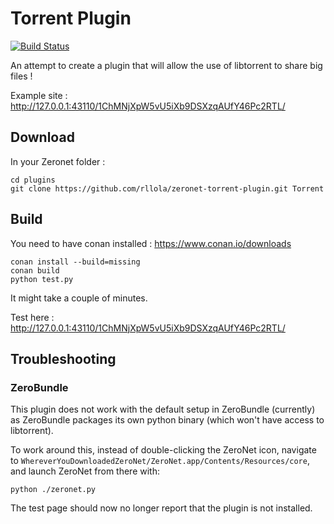 # Torrent Plugin

[![Build Status](https://travis-ci.org/rllola/zeronet-torrent-plugin.svg?branch=master)](https://travis-ci.org/rllola/zeronet-torrent-plugin)

An attempt to create a plugin that will allow the use of libtorrent to share big files !

Example site : http://127.0.0.1:43110/1ChMNjXpW5vU5iXb9DSXzqAUfY46Pc2RTL/

## Download

In your Zeronet folder :
```
cd plugins
git clone https://github.com/rllola/zeronet-torrent-plugin.git Torrent
```

## Build

You need to have conan installed : https://www.conan.io/downloads

```
conan install --build=missing
conan build
python test.py
```

It might take a couple of minutes.

Test here : http://127.0.0.1:43110/1ChMNjXpW5vU5iXb9DSXzqAUfY46Pc2RTL/

## Troubleshooting

### ZeroBundle

This plugin does not work with the default setup in ZeroBundle (currently) as ZeroBundle packages its own python binary (which won't have access to libtorrent).

To work around this, instead of double-clicking the ZeroNet icon, navigate to `WhereverYouDownloadedZeroNet/ZeroNet.app/Contents/Resources/core`, and launch ZeroNet from there with:

```
python ./zeronet.py
```

The test page should now no longer report that the plugin is not installed.

